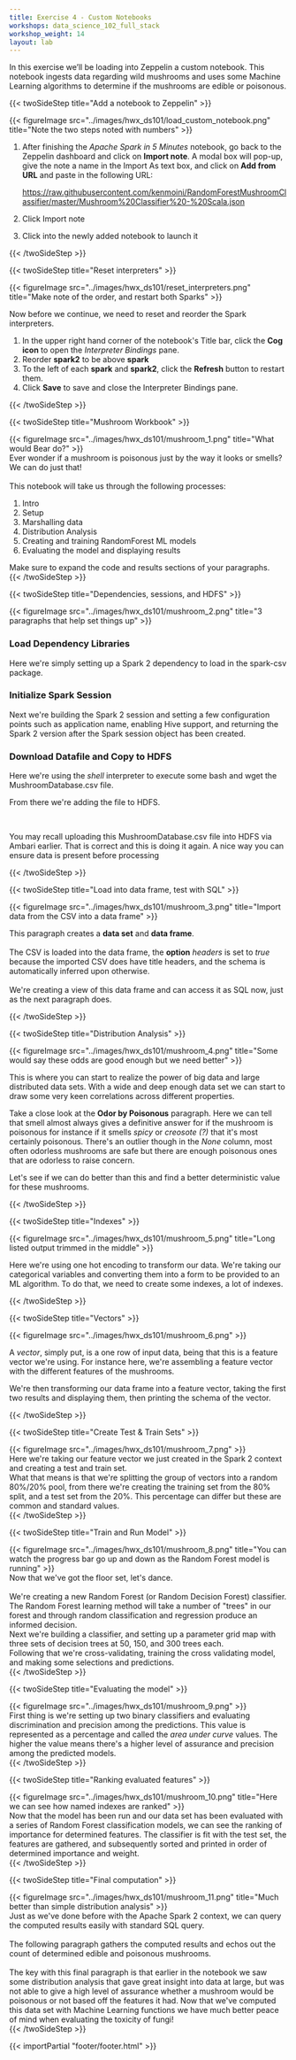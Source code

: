 ```yaml
---
title: Exercise 4 - Custom Notebooks
workshops: data_science_102_full_stack
workshop_weight: 14
layout: lab
---
```


In this exercise we’ll be loading into Zeppelin a custom notebook.  This notebook ingests data regarding wild mushrooms and uses some Machine Learning algorithms to determine if the mushrooms are edible or poisonous.

{{< twoSideStep title="Add a notebook to Zeppelin" >}}
  <div class="col-lg-8">
    {{< figureImage src="../images/hwx_ds101/load_custom_notebook.png" title="Note the two steps noted with numbers" >}}
  </div>
  <div class="col-lg-4" style="overflow-x: scroll">
    <ol>
      <li>
        <p>After finishing the <em>Apache Spark in 5 Minutes</em> notebook, go back to the Zeppelin dashboard and click on <strong>Import note</strong>. A modal box will pop-up, give the note a name in the Import As text box, and click on <strong>Add from URL</strong> and paste in the following URL:</p>
        <a href="https://raw.githubusercontent.com/kenmoini/RandomForestMushroomClassifier/master/Mushroom%20Classifier%20-%20Scala.json">https://raw.githubusercontent.com/kenmoini/RandomForestMushroomClassifier/master/Mushroom%20Classifier%20-%20Scala.json</a><br />
      </li>
      <li><p>Click Import note</p></li>
      <li>
        Click into the newly added notebook to launch it
      </li>
    </ol>
  </div>
{{< /twoSideStep >}}

{{< twoSideStep title="Reset interpreters" >}}
  <div class="col-lg-8">
    {{< figureImage src="../images/hwx_ds101/reset_interpreters.png" title="Make note of the order, and restart both Sparks" >}}
  </div>
  <div class="col-lg-4">
    <p>Now before we continue, we need to reset and reorder the Spark interpreters.</p>
    <ol>
      <li>In the upper right hand corner of the notebook's Title bar, click the <strong>Cog icon</strong> to open the <em>Interpreter Bindings</em> pane.</li>
      <li>Reorder <strong>spark2</strong> to be above <strong>spark</strong></li>
      <li>To the left of each <strong>spark</strong> and <strong>spark2</strong>, click the <strong>Refresh</strong> button to restart them.</li>
      <li>Click <strong>Save</strong> to save and close the Interpreter Bindings pane.</li>
    </ol>
  </div>
{{< /twoSideStep >}}

{{< twoSideStep title="Mushroom Workbook" >}}
  <div class="col-lg-8">
    {{< figureImage src="../images/hwx_ds101/mushroom_1.png" title="What would Bear do?" >}}
  </div>
  <div class="col-lg-4">
    Ever wonder if a mushroom is poisonous just by the way it looks or smells?  We can do just that!
    <br /><br />
    This notebook will take us through the following processes:
    <ol>
      <li>Intro</li>
      <li>Setup</li>
      <li>Marshalling data</li>
      <li>Distribution Analysis</li>
      <li>Creating and training RandomForest ML models</li>
      <li>Evaluating the model and displaying results</li>
    </ol>
    Make sure to expand the code and results sections of your paragraphs.
  </div>
{{< /twoSideStep >}}

{{< twoSideStep title="Dependencies, sessions, and HDFS" >}}
  <div class="col-lg-8">
    {{< figureImage src="../images/hwx_ds101/mushroom_2.png" title="3 paragraphs that help set things up" >}}
  </div>
  <div class="col-lg-4">
    <h3>Load Dependency Libraries</h3>
      <p>Here we're simply setting up a Spark 2 dependency to load in the spark-csv package.</p>
    <h3>Initialize Spark Session</h3>
      <p>Next we're building the Spark 2 session and setting a few configuration points such as application name, enabling Hive support, and returning the Spark 2 version after the Spark session object has been created.</p>
    <h3>Download Datafile and Copy to HDFS</h3>
      <p>Here we're using the <em>shell</em> interpreter to execute some bash and wget the MushroomDatabase.csv file.</p>
      <p>From there we're adding the file to HDFS.</p>
      <br />
      <p>You may recall uploading this MushroomDatabase.csv file into HDFS via Ambari earlier.  That is correct and this is doing it again.  A nice way you can ensure data is present before processing</p>
  </div>
{{< /twoSideStep >}}

{{< twoSideStep title="Load into data frame, test with SQL" >}}
  <div class="col-lg-8">
    {{< figureImage src="../images/hwx_ds101/mushroom_3.png" title="Import data from the CSV into a data frame" >}}
  </div>
  <div class="col-lg-4">
    <p>This paragraph creates a <strong>data set</strong> and <strong>data frame</strong>.
    <br /><br />
    The CSV is loaded into the data frame, the <strong>option</strong> <em>headers</em> is set to <em>true</em> because the imported CSV does have title headers, and the schema is automatically inferred upon otherwise.
    <br /><br />
    We're creating a view of this data frame and can access it as SQL now, just as the next paragraph does.</p>
  </div>
{{< /twoSideStep >}}

{{< twoSideStep title="Distribution Analysis" >}}
  <div class="col-lg-8">
    {{< figureImage src="../images/hwx_ds101/mushroom_4.png" title="Some would say these odds are good enough but we need better" >}}
  </div>
  <div class="col-lg-4">
    <p>This is where you can start to realize the power of big data and large distributed data sets.  With a wide and deep enough data set we can start to draw some very keen correlations across different properties.</p>
    <p>Take a close look at the <strong>Odor by Poisonous</strong> paragraph.  Here we can tell that smell almost always gives a definitive answer for if the mushroom is poisonous for instance if it smells <em>spicy</em> or <em>creosote (?)</em> that it's most certainly poisonous.  There's an outlier though in the <em>None</em> column, most often odorless mushrooms are safe but there are enough poisonous ones that are odorless to raise concern.
    </p>
    <p>Let's see if we can do better than this and find a better deterministic value for these mushrooms.</p>
  </div>
{{< /twoSideStep >}}

{{< twoSideStep title="Indexes" >}}
  <div class="col-lg-8">
    {{< figureImage src="../images/hwx_ds101/mushroom_5.png" title="Long listed output trimmed in the middle" >}}
  </div>
  <div class="col-lg-4">
    <p>Here we're using one hot encoding to transform our data.  We're taking our categorical variables and converting them into a form to be provided to an ML algorithm.  To do that, we need to create some indexes, a lot of indexes.</p>
  </div>
{{< /twoSideStep >}}

{{< twoSideStep title="Vectors" >}}
  <div class="col-lg-8">
    {{< figureImage src="../images/hwx_ds101/mushroom_6.png" >}}
  </div>
  <div class="col-lg-4">
    <p>
      A <em>vector</em>, simply put, is a one row of input data, being that this is a feature vector we're using.  For instance here, we're assembling a feature vector with the different features of the mushrooms.
    </p>
    <p>
      We're then transforming our data frame into a feature vector, taking the first two results and displaying them, then printing the schema of the vector.
    </p>
  </div>
{{< /twoSideStep >}}

{{< twoSideStep title="Create Test & Train Sets" >}}
  <div class="col-lg-8">
    {{< figureImage src="../images/hwx_ds101/mushroom_7.png" >}}
  </div>
  <div class="col-lg-4">
    Here we're taking our feature vector we just created in the Spark 2 context and creating a test and train set.<br />
    What that means is that we're splitting the group of vectors into a random 80%/20% pool, from there we're creating the training set from the 80% split, and a test set from the 20%.  This percentage can differ but these are common and standard values.
  </div>
{{< /twoSideStep >}}

{{< twoSideStep title="Train and Run Model" >}}
  <div class="col-lg-8">
    {{< figureImage src="../images/hwx_ds101/mushroom_8.png" title="You can watch the progress bar go up and down as the Random Forest model is running" >}}
  </div>
  <div class="col-lg-4">
    Now that we've got the floor set, let's dance.<br /><br />
    We're creating a new Random Forest (or Random Decision Forest) classifier.  The Random Forest learning method will take a number of "trees" in our forest and through random classification and regression produce an informed decision.<br />
    Next we're building a classifier, and setting up a parameter grid map with three sets of decision trees at 50, 150, and 300 trees each.<br />Following that we're cross-validating, training the cross validating model, and making some selections and predictions.
  </div>
{{< /twoSideStep >}}

{{< twoSideStep title="Evaluating the model" >}}
  <div class="col-lg-8">
    {{< figureImage src="../images/hwx_ds101/mushroom_9.png" >}}
  </div>
  <div class="col-lg-4">
    First thing is we're setting up two binary classifiers and evaluating discrimination and precision among the predictions.  This value is represented as a percentage and called the <em>area under curve</em> values.  The higher the value means there's a higher level of assurance and precision among the predicted models.<br />
  </div>
{{< /twoSideStep >}}

{{< twoSideStep title="Ranking evaluated features" >}}
  <div class="col-lg-8">
    {{< figureImage src="../images/hwx_ds101/mushroom_10.png" title="Here we can see how named indexes are ranked" >}}
  </div>
  <div class="col-lg-4">
    Now that the model has been run and our data set has been evaluated with a series of Random Forest classification models, we can see the ranking of importance for determined features.  The classifier is fit with the test set, the features are gathered, and subsequently sorted and printed in order of determined importance and weight.
  </div>
{{< /twoSideStep >}}

{{< twoSideStep title="Final computation" >}}
  <div class="col-lg-8">
    {{< figureImage src="../images/hwx_ds101/mushroom_11.png" title="Much better than simple distribution analysis" >}}
  </div>
  <div class="col-lg-4">
    Just as we've done before with the Apache Spark 2 context, we can query the computed results easily with standard SQL query.<br /><br />
    The following paragraph gathers the computed results and echos out the count of determined edible and poisonous mushrooms.<br /><br />
    The key with this final paragraph is that earlier in the notebook we saw some distribution analysis that gave great insight into data at large, but was not able to give a high level of assurance whether a mushroom would be poisonous or not based off the features it had.  Now that we've computed this data set with Machine Learning functions we have much better peace of mind when evaluating the toxicity of fungi!
  </div>
{{< /twoSideStep >}}

{{< importPartial "footer/footer.html" >}}
